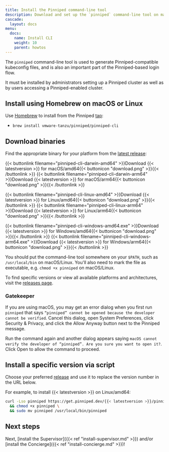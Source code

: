```yaml
---
title: Install the Pinniped command-line tool
description: Download and set up the `pinniped` command-line tool on macOS, Linux, or Windows clients.
cascade:
  layout: docs
menu:
  docs:
    name: Install CLI
    weight: 10
    parent: howtos
---
```

The `pinniped` command-line tool is used to generate Pinniped-compatible kubeconfig files, and is also an important part of the Pinniped-based login flow.

It must be installed by administrators setting up a Pinniped cluster as well as by users accessing a Pinniped-enabled cluster.

## Install using Homebrew on macOS or Linux

Use [Homebrew](https://brew.sh/) to install from the Pinniped [tap](https://github.com/vmware-tanzu/homebrew-pinniped):

- `brew install vmware-tanzu/pinniped/pinniped-cli`

## Download binaries

Find the appropriate binary for your platform from the [latest release](https://github.com/vmware-tanzu/pinniped/releases/latest):

{{< buttonlink filename="pinniped-cli-darwin-amd64" >}}Download {{< latestversion >}} for macOS/amd64{{< buttonicon "download.png" >}}{{< /buttonlink >}}
{{< buttonlink filename="pinniped-cli-darwin-arm64" >}}Download {{< latestversion >}} for macOS/arm64{{< buttonicon "download.png" >}}{{< /buttonlink >}}

{{< buttonlink filename="pinniped-cli-linux-amd64" >}}Download {{< latestversion >}} for Linux/amd64{{< buttonicon "download.png" >}}{{< /buttonlink >}}
{{< buttonlink filename="pinniped-cli-linux-arm64" >}}Download {{< latestversion >}} for Linux/arm64{{< buttonicon "download.png" >}}{{< /buttonlink >}}

{{< buttonlink filename="pinniped-cli-windows-amd64.exe" >}}Download {{< latestversion >}} for Windows/amd64{{< buttonicon "download.png" >}}{{< /buttonlink >}}
{{< buttonlink filename="pinniped-cli-windows-arm64.exe" >}}Download {{< latestversion >}} for Windows/arm64{{< buttonicon "download.png" >}}{{< /buttonlink >}}

You should put the command-line tool somewhere on your `$PATH`, such as `/usr/local/bin` on macOS/Linux.
You'll also need to mark the file as executable, e.g. `chmod +x pinniped` on macOS/Linux.

To find specific versions or view all available platforms and architectures, visit the [releases page](https://github.com/vmware-tanzu/pinniped/releases/).

### Gatekeeper

If you are using macOS, you may get an error dialog when you first run `pinniped` that says `“pinniped” cannot be opened because the developer cannot be verified`.
Cancel this dialog, open System Preferences, click Security & Privacy, and click the Allow Anyway button next to the Pinniped message.

Run the command again and another dialog appears saying `macOS cannot verify the developer of “pinniped”. Are you sure you want to open it?`.
Click Open to allow the command to proceed.

## Install a specific version via script

Choose your preferred [release](https://github.com/vmware-tanzu/pinniped/releases) and use it to replace the version number in the URL below.

For example, to install {{< latestversion >}} on Linux/amd64:

```sh
curl -Lso pinniped https://get.pinniped.dev/{{< latestversion >}}/pinniped-cli-linux-amd64 \
  && chmod +x pinniped \
  && sudo mv pinniped /usr/local/bin/pinniped
```

## Next steps

Next, [install the Supervisor]({{< ref "install-supervisor.md" >}}) and/or [install the Concierge]({{< ref "install-concierge.md" >}})!
